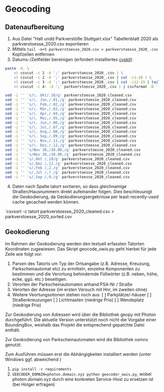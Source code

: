 # Geocoding

## Datenaufbereitung

1. Aus Datei "Halt undd Parkverstöße Stuttgart.xlsx" Tabellenblatt 2020 als parkverstoesse_2020.csv exportieren
2. Mittels `tail -n+5 parkverstoesse_2020.csv > parkverstoesse_2020_.csv` Kopfzeilen entfernen
3. Datums-/Zeitfelder bereinigen (erfordert installiertes [cvskit](https://csvkit.readthedocs.io/en/latest/))
```sh
paste -d, \
    <( csvcut -c 1 -d ';' parkverstoesse_2020_.csv ) \
    <( csvcut -c 2 -d ';' parkverstoesse_2020_.csv | cut -c1-10 ) \
    <( csvcut -c 3 -d ';' parkverstoesse_2020_.csv | cut -c12-19 | tail -n+2 | sed 's/^/Tatzeit\n/') \
    <( csvcut -c 4- -d ';' parkverstoesse_2020_.csv ) | csvformat -D ',' > parkverstoesse_2020_cleaned.csv

sed -i '' 's/\. Okt/.10/g' parkverstoesse_2020_cleaned.csv
sed -i '' 's/\. Jan,/.01,/g' parkverstoesse_2020_cleaned.csv
sed -i '' 's/\. Feb,/.02,/g' parkverstoesse_2020_cleaned.csv
sed -i '' 's/\. Mär,/.03,/g' parkverstoesse_2020_cleaned.csv
sed -i '' 's/\. Apr,/.04,/g' parkverstoesse_2020_cleaned.csv
sed -i '' 's/\. Mai,/.05,/g' parkverstoesse_2020_cleaned.csv
sed -i '' 's/\. Jun,/.06,/g' parkverstoesse_2020_cleaned.csv
sed -i '' 's/\. Jul,/.07,/g' parkverstoesse_2020_cleaned.csv
sed -i '' 's/\. Aug,/.08,/g' parkverstoesse_2020_cleaned.csv
sed -i '' 's/\. Sep,/.09,/g' parkverstoesse_2020_cleaned.csv
sed -i '' 's/\. Nov,/.11,/g' parkverstoesse_2020_cleaned.csv
sed -i '' 's/\. Dez,/.12,/g' parkverstoesse_2020_cleaned.csv
sed -i '' 's/Nov 30,/10.00,/g' parkverstoesse_2020_cleaned.csv
sed -i '' 's/Nov 20,/10.00,/g' parkverstoesse_2020_cleaned.csv
sed -i '' 's/,Okt /,10/g' parkverstoesse_2020_cleaned.csv
sed -i '' 's/,Dez /,12./g' parkverstoesse_2020_cleaned.csv
sed -i '' 's/,Feb /,2./g' parkverstoesse_2020_cleaned.csv
sed -i '' 's/,Jul /,7./g' parkverstoesse_2020_cleaned.csv
sed -i '' 's/,Sep /,9./g' parkverstoesse_2020_cleaned.csv
```

4. Daten nach Spalte tatort sortieren, so dass gleichnamige Straßen/Hausnummern direkt aufeinander folgen. Dies beschleuunigt die Geokodierung, da Geokodierungsergebnisse per least-recently-used cache gecached werden können.

`csvsort -c tatort parkverstoesse_2020_cleaned.csv > parkverstoesse_2020_sorted.csv

## Geokodierung

Im Rahmen der Geokodierung werden den textuell erfassten Tatorten Koordinaten zugewiesen.
Das Skript geocode_owis.py geht hierbei für jede Zeile wie folgt vor:
1. Parsen des Tatorts um Typ der Ortsangabe (z.B. Adresse, Kreuzung, Parkscheinautomat etc) zu ermitteln, einzelne Komponenten zu bestimmen und die Verortung behindernde Füllwörter (z.B. neben, höhe, ecke, ggü. etc.) beseitigen.
2. Verorten der Parkscheinautomaten anhand PSA-Nr / Straße
3. Verorten der Adresse (im ersten Versuch mit Hnr, im zweiten ohne)
4. Weitere Veortungsotionen stehen noch aus:
  [ ] Parkplätze/-häuser
  [ ] Straßenkreuzungen
  [ ] Lichtmasten (niedrige Prio)
  [ ] Wendeplatz (niedrige Prio)

Zur Geokodierung von Adressen wird über die Bibliothek geopy mit Photon durchgeführt. Die aktuelle Version unterstützt noch nicht die Vorgabe einer BoundingBox, weshalb das Projekt die entsprechend gepatchte Datei enthält.

Zur Geokodierung von Parkscheinautomaten wird die Bibliothek osmnx genutzt.

Zum Ausführen müssen erst die  Abhängigkeiten installiert werden (unter Windows ggf. abweichend )
1. `pip install -r requirements`
2. `GEOCODER_DOMAIN=photon.domain.xyz python geocoder_owis.py`, wobei photon.domain.xyz durch eine konkreten Service-Host zu ersetzen ist (bei Holger erfragen)



